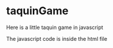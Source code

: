 taquinGame
==========

Here is a little taquin game in javascript

The javascript code is inside the html file
